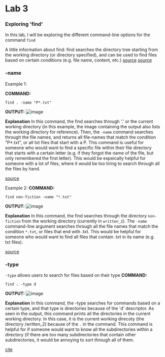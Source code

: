 # Lab 3

### Exploring 'find'

In this lab, I will be exploring the different command-line options for the command `find`

A little information about find:
find searches the directory tree starting from the working directory (or directory specified), and can be used to find files based on certain conditions (e.g. file name, content, etc.)
[source](https://man7.org/linux/man-pages/man1/find.1.html) [source](https://www.tecmint.com/35-practical-examples-of-linux-find-command/#:~:text=The%20find%20command%20is%20used,size%2C%20and%20other%20possible%20criteria.)

### -name

Example 1: 

**COMMAND:**
```
find . -name "P*.txt"
```

**OUTPUT:**
![image](https://user-images.githubusercontent.com/40574565/218356515-c7a95b03-64db-427c-aa20-0eef66445470.png)

**Explanation**
In this command, the find searches through '.' or the current working directory (in this example, the image containing the output also lists the working directory for reference). Then, the `-name` command searches through the file names, and returns all file-names that match the condition "P*.txt", or all txt files that start with a P. This command is useful for someone who would want to find a specific file within their file directory that starts with a certain letter (e.g. if they forgot the name of the file, but only remembered the first letter). This would be espeically helpful for someone with a lot of files, where it would be too tiring to search through all the files by hand. 

[source](https://www.tecmint.com/35-practical-examples-of-linux-find-command/#:~:text=The%20find%20command%20is%20used,size%2C%20and%20other%20possible%20criteria.)

Example 2:
**COMMAND:**
```
find non-fiction -name "*.txt"
```

**OUTPUT:**
![image](https://user-images.githubusercontent.com/40574565/218356665-2768828e-340a-4c87-ac83-aa016f749e10.png)

**Explanation**
In this command, the find searches through the directory `non-fiction` from the working directory (currently in `written_2`). The `-name` command-line argument searches through all the file names that match the condition `*.txt`, or files that end with .txt.  This would be helpful for someone who would want to find all files that contain .txt in its name (e.g. txt files).

[source](https://www.tecmint.com/35-practical-examples-of-linux-find-command/#:~:text=The%20find%20command%20is%20used,size%2C%20and%20other%20possible%20criteria.)

### -type
`-type` allows users to search for files based on their type
**COMMAND:**
```
find . -type d
```
**OUTPUT:**
![image](https://user-images.githubusercontent.com/40574565/218357849-ff226654-c145-4dac-8d99-969df6bcc4ec.png)

**Explanation**
In this command, the -type searches for commands based on a certain type, and that type is directories because of the 'd' descriptor. As seen in the output, this command prints all the directories in the current working directory. In this case, it is the current working direcoty (the directory /written_2) because of the `.` in the command. This command is helpful for if someone would want to know all the subdirectories within a directory (if there are too many subdirectories that contain other subdirectories, it would be annoying to sort through all of them.  

[cite](https://linuxize.com/post/how-to-find-files-in-linux-using-the-command-line/)
